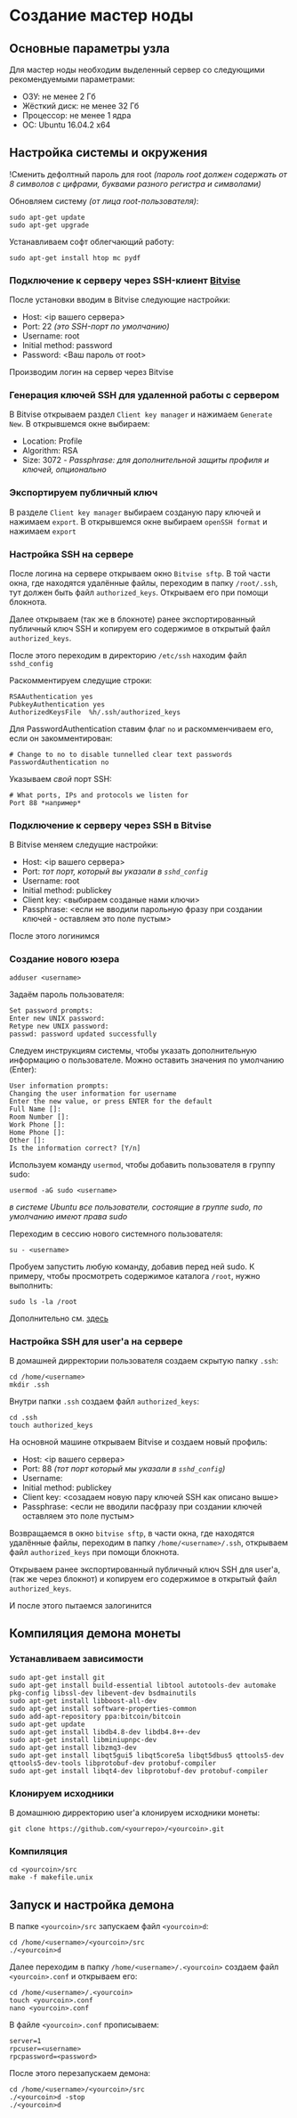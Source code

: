 Создание мастер ноды
====================

Основные параметры узла
-----------------------

Для мастер ноды необходим выделенный сервер со следующими рекомендуемыми параметрами:

- ОЗУ: не менее 2 Гб
- Жёсткий диск: не менее 32 Гб
- Процессор: не менее 1 ядра
- ОС: Ubuntu 16.04.2 x64

Настройка системы и окружения
-----------------------------

!Сменить дефолтный пароль для root *(пароль root должен содержать от 8 символов с цифрами, буквами разного регистра и символами)*

Обновляем систему *(от лица root-пользователя)*:

	sudo apt-get update
	sudo apt-get upgrade

Устанавливаем софт облегчающий работу:

	sudo apt-get install htop mc pydf

### Подключение к серверу через SSH-клиент [Bitvise](https://www.youtube.com/redirect?v=_ti-d5t1WX8&event=video_description&redir_token=Fb0zYWgHWbS7dkGtIwXEbcoKo1R8MTUxODkzMDkyMUAxNTE4ODQ0NTIx&q=https%3A%2F%2Fwww.bitvise.com%2F)

После установки вводим в Bitvise следующие настройки:

- Host: <ip вашего сервера>
- Port: 22 *(это SSH-порт по умолчанию)*
- Username: root
- Initial method: password
- Password: <Ваш пароль от root>

Производим логин на сервер через Bitvise

### Генерация ключей SSH для удаленной работы с сервером

В Bitvise открываем раздел `Client key manager` и нажимаем `Generate New`. В открывшемся окне выбираем:

- Location: Profile
- Algorithm: RSA
- Size: 3072
*- Passphrase: для дополнительной защиты профиля и ключей, опционально*


### Экспортируем публичный ключ

В разделе `Client key manager` выбираем созданую пару ключей и нажимаем `export`.
В открывшемся окне выбираем `openSSH format` и нажимаем `export`


### Настройка SSH на сервере

После логина на сервере открываем окно `Bitvise sftp`. В той части окна, где находятся удалённые файлы, переходим в папку `/root/.ssh`, тут должен быть файл `authorized_keys`. Открываем его при помощи блокнота.

Далее открываем (так же в блокноте) ранее экспортированный публичный ключ SSH и копируем его содержимое в открытый файл `authorized_keys`.

После этого переходим в директорию `/etc/ssh` находим файл `sshd_config`

Раскомментируем следущие строки:

	RSAAuthentication yes
	PubkeyAuthentication yes
	AuthorizedKeysFile	%h/.ssh/authorized_keys

Для PasswordAuthentication ставим флаг `no` и раскомменчиваем его, если он закомментирован:

	# Change to no to disable tunnelled clear text passwords
	PasswordAuthentication no

Указываем *свой* порт SSH:

	# What ports, IPs and protocols we listen for
	Port 88 *например*
	

### Подключение к серверу через SSH в Bitvise

В Bitvise меняем следущие настройки:

- Host: <ip вашего сервера>
- Port: *тот порт, который вы указали в `sshd_config`*
- Username: root
- Initial method: publickey
- Client key: <выбираем созданые нами ключи>
- Passphrase: <если не вводили парольную фразу при создании ключей - оставляем это поле пустым>

После этого логинимся


### Создание нового юзера

	adduser <username>
	
Задаём пароль пользователя:

	Set password prompts:
	Enter new UNIX password:
	Retype new UNIX password:
	passwd: password updated successfully

Следуем инструкциям системы, чтобы указать дополнительную информацию о пользователе. Можно оставить значения по умолчанию (Enter):

	User information prompts:
	Changing the user information for username
	Enter the new value, or press ENTER for the default
	Full Name []:
	Room Number []:
	Work Phone []:
	Home Phone []:
	Other []:
	Is the information correct? [Y/n]

Используем команду `usermod`, чтобы добавить пользователя в группу sudo:

	usermod -aG sudo <username>

*в системе Ubuntu все пользователи, состоящие в группе sudo, по умолчанию имеют права sudo*

Переходим в сессию нового системного пользователя:

	su - <username>

Пробуем запустить любую команду, добавив перед ней sudo.
К примеру, чтобы просмотреть содержимое каталога `/root`, нужно выполнить:

	sudo ls -la /root

Дополнительно см. [здесь](https://www.8host.com/blog/sozdanie-polzovatelya-sudo-v-ubuntu/)

### Настройка SSH для user'a на сервере

В домашней дирректории пользователя создаем скрытую папку `.ssh`:

	cd /home/<username>
	mkdir .ssh

Внутри папки `.ssh` создаем файл `authorized_keys`:

	cd .ssh
	touch authorized_keys

На основной машине открываем Bitvise и создаем новый профиль:

- Host: <ip вашего сервера>
- Port: 88 *(тот порт который мы указали в `sshd_config`)*
- Username: <username>
- Initial method: publickey
- Client key: <созадаем новую пару ключей SSH как описано выше>
- Passphrase: <если не вводили пасфразу при создании ключей оставляем это поле пустым>

Возвращаемся в окно `bitvise sftp`, в части окна, где находятся удалённые файлы, переходим в папку `/home/<username>/.ssh`, открываем файл `authorized_keys` при помощи блокнота.

Открываем ранее экспортированный публичный ключ SSH для user'a, (так же через блокнот) и копируем его содержимое в открытый файл `authorized_keys`.

И после этого пытаемся залогинится

Компиляция демона монеты
------------------------

### Устанавливаем зависимости

	sudo apt-get install git
	sudo apt-get install build-essential libtool autotools-dev automake pkg-config libssl-dev libevent-dev bsdmainutils
	sudo apt-get install libboost-all-dev
	sudo apt-get install software-properties-common
	sudo add-apt-repository ppa:bitcoin/bitcoin
	sudo apt-get update
	sudo apt-get install libdb4.8-dev libdb4.8++-dev
	sudo apt-get install libminiupnpc-dev
	sudo apt-get install libzmq3-dev
	sudo apt-get install libqt5gui5 libqt5core5a libqt5dbus5 qttools5-dev qttools5-dev-tools libprotobuf-dev protobuf-compiler
	sudo apt-get install libqt4-dev libprotobuf-dev protobuf-compiler

### Клонируем исходники

В домашнюю дирректорию user'a клонируем исходники монеты:

	git clone https://github.com/<yourrepo>/<yourcoin>.git

### Компиляция

	cd <yourcoin>/src
	make -f makefile.unix

Запуск и настройка демона
-------------------------

В папке `<yourcoin>/src` запускаем файл `<yourcoin>d`:

	cd /home/<username>/<yourcoin>/src
	./<yourcoin>d

Далее переходим в папку `/home/<username>/.<yourcoin>` создаем файл `<yourcoin>.conf` и открываем его:

	cd /home/<username>/.<yourcoin>
	touch <yourcoin>.conf
	nano <yourcoin>.conf

В файле `<yourcoin>.conf` прописываем:

	server=1
	rpcuser=<username>
	rpcpassword=<password>

После этого перезапускаем демона:

	cd /home/<username>/<yourcoin>/src
	./<yourcoin>d -stop
	./<yourcoin>d
